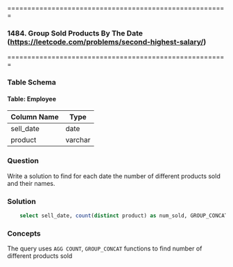=======================================================
### 1484. Group Sold Products By The Date (https://leetcode.com/problems/second-highest-salary/)
=======================================================

### Table Schema

#### Table: Employee

| Column Name | Type    |
|-------------|---------|
| sell_date   | date    |
| product     | varchar |

### Question

Write a solution to find for each date the number of different products sold and their names.

### Solution

```sql
    select sell_date, count(distinct product) as num_sold, GROUP_CONCAT(distinct product ORDER BY product) as products from Activities group by sell_date
```

### Concepts

The query uses `AGG COUNT`, `GROUP_CONCAT` functions to find number of different products sold
